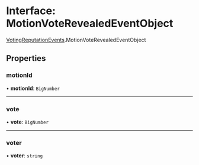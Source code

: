 # Interface: MotionVoteRevealedEventObject

[VotingReputationEvents](../modules/VotingReputationEvents.md).MotionVoteRevealedEventObject

## Properties

### motionId

• **motionId**: `BigNumber`

___

### vote

• **vote**: `BigNumber`

___

### voter

• **voter**: `string`
